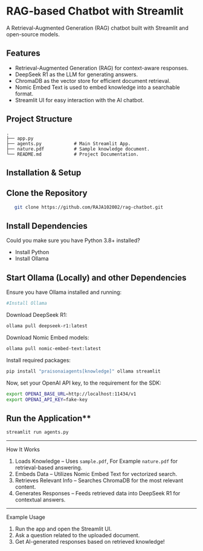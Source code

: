 # RAG-based Chatbot with Streamlit

A Retrieval-Augmented Generation (RAG) chatbot built with Streamlit and open-source models.

## Features
- Retrieval-Augmented Generation (RAG) for context-aware responses.
- DeepSeek R1 as the LLM for generating answers.
- ChromaDB as the vector store for efficient document retrieval.
- Nomic Embed Text is used to embed knowledge into a searchable format.
- Streamlit UI for easy interaction with the AI chatbot.

## Project Structure
```
.
├── app.py
├── agents.py            # Main Streamlit App.
├── nature.pdf           # Sample knowledge document.
└── README.md            # Project Documentation.
```

## Installation & Setup

## Clone the Repository
```bash
   git clone https://github.com/RAJA102002/rag-chatbot.git
```
##  Install Dependencies
Could you make sure you have Python 3.8+ installed?
- Install Python
- Install Ollama

## Start Ollama (Locally) and other Dependencies
Ensure you have Ollama installed and running:
```bash
#Install Ollama
```

Download DeepSeek R1:
```bash
ollama pull deepseek-r1:latest
```

Download Nomic Embed models:
```bash
ollama pull nomic-embed-text:latest
```

Install required packages:
```bash
pip install "praisonaiagents[knowledge]" ollama streamlit
```

Now, set your OpenAI API key, to the requirement for the SDK:
```bash
export OPENAI_BASE_URL=http://localhost:11434/v1
export OPENAI_API_KEY=fake-key
```

## Run the Application**
```bash
streamlit run agents.py
```

---

How It Works
1. Loads Knowledge – Uses `sample.pdf`, For Example `nature.pdf` for retrieval-based answering.
2. Embeds Data – Utilizes Nomic Embed Text for vectorized search.
3. Retrieves Relevant Info – Searches ChromaDB for the most relevant content.
4. Generates Responses – Feeds retrieved data into DeepSeek R1 for contextual answers.

---
Example Usage
1. Run the app and open the Streamlit UI.
2. Ask a question related to the uploaded document.
3. Get AI-generated responses based on retrieved knowledge!
